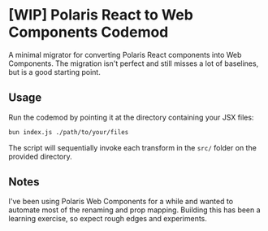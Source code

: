 # [WIP] Polaris React to Web Components Codemod

A minimal migrator for converting Polaris React components into Web Components.
The migration isn't perfect and still misses a lot of baselines, but is a good starting point.

## Usage

Run the codemod by pointing it at the directory containing your JSX files:

```bash
bun index.js ./path/to/your/files
```

The script will sequentially invoke each transform in the `src/` folder on the provided directory.

## Notes

I've been using Polaris Web Components for a while and wanted to automate most of the renaming and
prop mapping. Building this has been a learning exercise, so expect rough edges and experiments.
